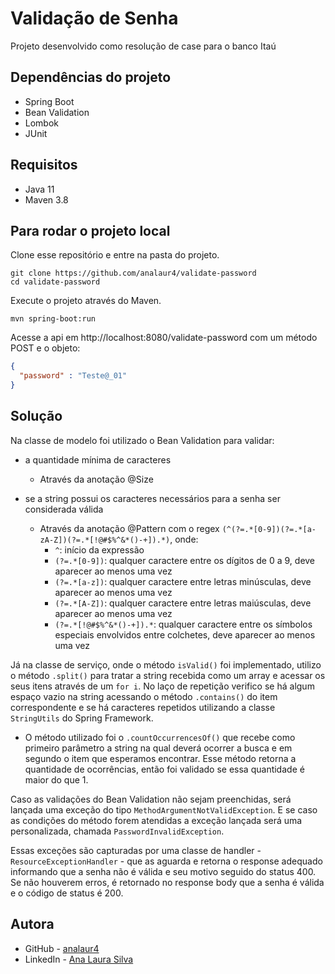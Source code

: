 # Validação de Senha
Projeto desenvolvido como resolução de case para o banco Itaú

## Dependências do projeto
* Spring Boot
* Bean Validation
* Lombok
* JUnit

## Requisitos
* Java 11
* Maven 3.8

## Para rodar o projeto local
Clone esse repositório e entre na pasta do projeto.
````shell
git clone https://github.com/analaur4/validate-password
cd validate-password
````

Execute o projeto através do Maven.
````shell
mvn spring-boot:run
````

Acesse a api em http://localhost:8080/validate-password com um método POST e o objeto:
````json
{
  "password" : "Teste@_01"
}
````

## Solução

Na classe de modelo foi utilizado o Bean Validation para validar:
* a quantidade mínima de caracteres
    * Através da anotação @Size
    
* se a string possui os caracteres necessários para a senha ser considerada válida
    * Através da anotação @Pattern com o regex ````(^(?=.*[0-9])(?=.*[a-zA-Z])(?=.*[!@#$%^&*()-+]).*)````, onde:
        * ````^````: início da expressão
        * ````(?=.*[0-9])````: qualquer caractere entre os dígitos de 0 a 9, deve aparecer ao menos uma vez
        * ````(?=.*[a-z])````: qualquer caractere entre letras minúsculas, deve aparecer ao menos uma vez
        * ````(?=.*[A-Z])````: qualquer caractere entre letras maiúsculas, deve aparecer ao menos uma vez
        * ````(?=.*[!@#$%^&*()-+]).*````: qualquer caractere entre os símbolos especiais envolvidos entre colchetes, deve aparecer ao menos uma vez
    
Já na classe de serviço, onde o método ````isValid()```` foi implementado, utilizo o método ````.split()```` para tratar a string recebida como um array e acessar os seus itens através de um ````for i````. No laço de repetição verifico se há algum espaço vazio na string acessando o método ````.contains()```` do item correspondente e se há caracteres repetidos utilizando a classe ````StringUtils```` do Spring Framework.
 * O método utilizado foi o ````.countOccurrencesOf()```` que recebe como primeiro parâmetro a string na qual deverá ocorrer a busca e em segundo o item que esperamos encontrar. Esse método retorna a quantidade de ocorrências, então foi validado se essa quantidade é maior do que 1.
    
Caso as validações do Bean Validation não sejam preenchidas, será lançada 
uma exceção do tipo ````MethodArgumentNotValidException````. E se caso as condições 
do método forem atendidas a exceção lançada será uma personalizada, chamada ````PasswordInvalidException````.

Essas exceções são capturadas por uma classe de handler - ````ResourceExceptionHandler```` - que as aguarda e retorna o response adequado informando que a senha não é válida e seu motivo seguido do status 400.
Se não houverem erros, é retornado no response body que a senha é válida e o código de status é 200.

## Autora
- GitHub - [analaur4](https://github.com/analaur4)
- LinkedIn - [Ana Laura Silva](https://www.linkedin.com/in/analaura-silva/)
